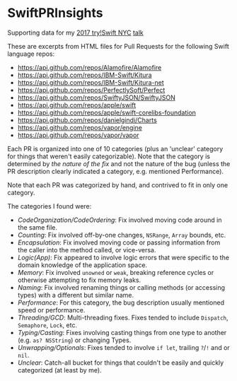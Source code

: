 # SwiftPRInsights

Supporting data for my [2017 try!Swift NYC](https://www.tryswift.co/events/2017/nyc/) [talk](https://github.com/carlbrown/SwiftPRInsights/tree/master/Presentation)

These are excerpts from HTML files for Pull Requests for the following Swift language repos:

* https://api.github.com/repos/Alamofire/Alamofire
* https://api.github.com/repos/IBM-Swift/Kitura
* https://api.github.com/repos/IBM-Swift/Kitura-net
* https://api.github.com/repos/PerfectlySoft/Perfect
* https://api.github.com/repos/SwiftyJSON/SwiftyJSON
* https://api.github.com/repos/apple/swift
* https://api.github.com/repos/apple/swift-corelibs-foundation
* https://api.github.com/repos/danielgindi/Charts
* https://api.github.com/repos/vapor/engine
* https://api.github.com/repos/vapor/vapor

Each PR is organized into one of 10 categories (plus an 'unclear' category for things that weren't easily categorizable). Note that the category is determined by *the nature of the _fix_* and not the nature of the bug (unless the PR description clearly indicated a category, e.g. mentioned Performance).  

Note that each PR was categorized by hand, and contrived to fit in only one category.

The categories I found were:

* _CodeOrganization/CodeOrdering_: Fix involved moving code around in the same file.
* _Counting_: Fix involved off-by-one changes, `NSRange`, `Array` bounds, etc.
* _Encapsulation_: Fix involved moving code or passing information from the caller into the method called, or vice-versa.
* _Logic(App)_: Fix appeared to involve logic errors that were specific to the domain knowledge of the application space.
* _Memory_: Fix involved `unowned` or `weak`, breaking reference cycles or otherwise attempting to fix memory leaks.
* _Naming_: Fix involved renaming things or calling methods (or accessing types) with a different but similar name.
* _Performance_: For this category, the bug description usually mentioned speed or performance.
* _Threading/GCD_: Multi-threading fixes. Fixes tended to include `Dispatch`, `Semaphore`, `Lock`, etc.
* _Typing/Casting_: Fixes involving casting things from one type to another (e.g. `as? NSString`) or changing Types.
* _Unwrapping/Optionals_: Fixes tended to involve `if let`, trailing `?`/`!` and or `nil`.
* _Unclear_: Catch-all bucket for things that couldn't be easily and quickly categorized (at least by me).
